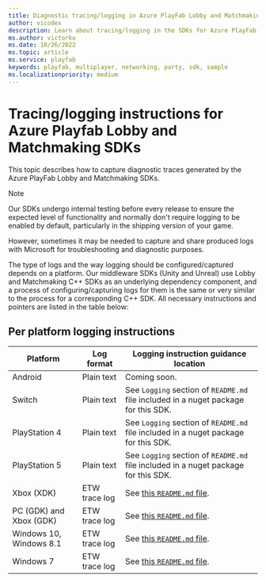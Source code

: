```yaml
---
title: Diagnostic tracing/logging in Azure PlayFab Lobby and Matchmaking SDKs
author: vicodex
description: Learn about tracing/logging in the SDKs for Azure PlayFab Lobby and Matchmaking.
ms.author: victorku
ms.date: 10/26/2022
ms.topic: article
ms.service: playfab
keywords: playfab, multiplayer, networking, party, sdk, sample
ms.localizationpriority: medium
---
```


# Tracing/logging instructions for Azure Playfab Lobby and Matchmaking SDKs

This topic describes how to capture diagnostic traces generated by the Azure PlayFab Lobby and Matchmaking SDKs.

> [!NOTE]
> Our SDKs undergo internal testing before every release to ensure the expected level of functionality and normally don't require logging to be enabled by default, particularly in the shipping version of your game.
>
> However, sometimes it may be needed to capture and share produced logs with Microsoft for troubleshooting and diagnostic purposes.

The type of logs and the way logging should be configured/captured depends on a platform. Our middleware SDKs (Unity and Unreal) use Lobby and Matchmaking C++ SDKs as an underlying dependency component, and a process of configuring/capturing logs for them is the same or very similar to the process for a corresponding C++ SDK. All necessary instructions and pointers are listed in the table below:

## Per platform logging instructions

| Platform | Log format | Logging instruction guidance location |
|------------|------------|------------|
| Android | Plain text | Coming soon. |
| Switch | Plain text | See `Logging` section of `README.md` file included in a nuget package for this SDK. |
| PlayStation 4 | Plain text | See `Logging` section of `README.md` file included in a nuget package for this SDK. |
| PlayStation 5 | Plain text | See `Logging` section of `README.md` file included in a nuget package for this SDK. |
| Xbox (XDK) | ETW trace log | See [this `README.md` file](https://github.com/PlayFab/PlayFabMultiplayer/blob/main/TraceScripts/README.md). |
| PC (GDK) and Xbox (GDK) | ETW trace log | See [this `README.md` file](https://github.com/PlayFab/PlayFabMultiplayer/blob/main/TraceScripts/README.md). |
| Windows 10, Windows 8.1 | ETW trace log | See [this `README.md` file](https://github.com/PlayFab/PlayFabMultiplayer/blob/main/TraceScripts/README.md). |
| Windows 7 | ETW trace log | See [this `README.md` file](https://github.com/PlayFab/PlayFabMultiplayer/blob/main/TraceScripts/README.md). |